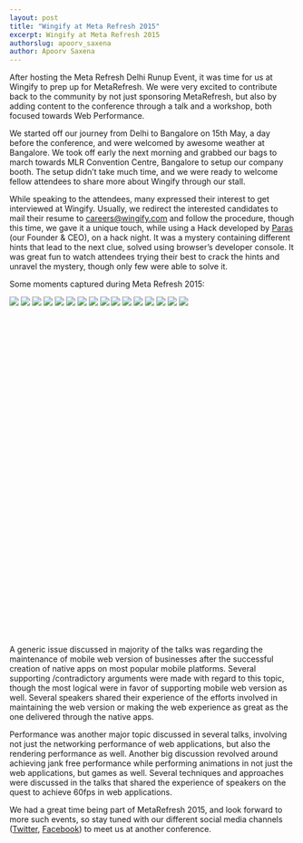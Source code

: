 ```yaml
---
layout: post
title: "Wingify at Meta Refresh 2015"
excerpt: Wingify at Meta Refresh 2015
authorslug: apoorv_saxena
author: Apoorv Saxena
---
```


After hosting the Meta Refresh Delhi Runup Event, it was time for us at Wingify to prep up for MetaRefresh. We were very excited to contribute back to the community by not just sponsoring MetaRefresh, but also by adding content to the conference through a talk and a workshop, both focused towards Web Performance.

We started off our journey from Delhi to Bangalore on 15th May, a day before the conference, and were welcomed by awesome weather at Bangalore. We took off early the next morning and grabbed our bags to march towards MLR Convention Centre, Bangalore to setup our company booth. The setup didn’t take much time, and we were ready to welcome fellow attendees to share more about Wingify through our stall.

While speaking to the attendees, many expressed their interest to get interviewed at Wingify. Usually, we redirect the interested candidates to mail their resume to careers@wingify.com and follow the procedure, though this time, we gave it a unique touch, while using a Hack developed by [Paras](http://paraschopra.com/) (our Founder & CEO), on a hack night. It was a mystery containing different hints that lead to the next clue, solved using browser’s developer console. It was great fun to watch attendees trying their best to crack the hints and unravel the mystery, though only few were able to solve it.

Some moments captured during Meta Refresh 2015:

<script>Galleria.run('#fifth-elephant-gallery');</script>
<div id="fifth-elephant-gallery" style="height: 600px;">
    <img src="/images/2015/03/conference/0.jpg">
    <img src="/images/2015/03/conference/1.jpg">
    <img src="/images/2015/03/conference/3.jpg">
    <img src="/images/2015/03/conference/4.jpg">
    <img src="/images/2015/03/conference/5.jpg">
    <img src="/images/2015/03/conference/6.jpg">
    <img src="/images/2015/03/conference/7.jpg">
    <img src="/images/2015/03/conference/8.jpg">
    <img src="/images/2015/03/conference/9.jpg">
    <img src="/images/2015/03/conference/10.jpg">
    <img src="/images/2015/03/conference/11.jpg">
    <img src="/images/2015/03/conference/12.jpg">
    <img src="/images/2015/03/conference/13.jpg">
    <img src="/images/2015/03/conference/14.jpg">
    <img src="/images/2015/03/conference/15.jpg">
    <img src="/images/2015/03/conference/16.jpg">
</div>

A generic issue discussed in majority of the talks was regarding the maintenance of mobile web version of businesses after the successful creation of native apps on most popular mobile platforms. Several supporting /contradictory arguments were made with regard to this topic, though the most logical were in favor of supporting mobile web version as well. Several speakers shared their experience of the efforts involved in maintaining the web version or making the web experience as great as the one delivered through the native apps.

Performance was another major topic discussed in several talks, involving not just the networking performance of web applications, but also the rendering performance as well. Another big discussion revolved around achieving jank free performance while performing animations in not just the web applications, but games as well. Several techniques and approaches were discussed in the talks that shared the experience of speakers on the quest to achieve 60fps in web applications.

We had a great time being part of MetaRefresh 2015, and look forward to more such events, so stay tuned with our different social media channels ([Twitter](https://twitter.com/wingify_engg), [Facebook](https://www.facebook.com/Wingify)) to meet us at another conference.